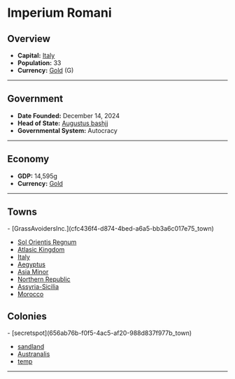 <!--UNDEDITED FILE, remove this entire line if this file has been edited!-->
# <!--NAME-->Imperium Romani<!--NAME-->

## Overview

- **Capital:** <!--CAPITAL_LINK-->[Italy](3c420346-3be3-4ac2-8ecf-07279e8c22f9_town)<!--CAPITAL_LINK-->
- **Population:** <!--POPULATION-->33<!--POPULATION-->
- **Currency:** <!--CURRENCY_LINK-->[Gold](Gold_currency)<!--CURRENCY_LINK--> (<!--CURRENCY_ABV-->G<!--CURRENCY_ABV-->)

---

## Government

- **Date Founded:** <!--FOUNDED-->December 14, 2024<!--FOUNDED-->
- **Head of State:** <!--LEADER_TITLE_LINK-->[Augustus bashjj](bashjj_user)<!--LEADER_TITLE_LINK-->
- **Governmental System:** <!--GOVERNMENT-->Autocracy<!--GOVERNMENT-->

---

## Economy

- **GDP:** <!--GDP-->14,595g<!--GDP-->
- **Currency:** <!--CURRENCY_LINK-->[Gold](Gold_currency)<!--CURRENCY_LINK-->

---

## Towns

<!--TOWNS-->- [GrassAvoidersInc.](cfc436f4-d874-4bed-a6a5-bb3a6c017e75_town)
- [Sol Orientis Regnum](4b634be2-ec0a-410a-a8f4-84c55974c37c_town)
- [Atlasic Kingdom](0788d03f-e2e3-4706-bfde-28ad4d25e4a4_town)
- [Italy](3c420346-3be3-4ac2-8ecf-07279e8c22f9_town)
- [Aegyptus](44882a74-f932-47da-92ea-4593ea555fa2_town)
- [Asia Minor](246dfebc-65b0-4cc9-b59f-4d62752fdbac_town)
- [Northern Republic](acaf8a41-dcbe-4ceb-b15b-881ba6cb0f96_town)
- [Assyria-Sicilia](ded573de-c4fe-4978-8348-46c692f91f9d_town)
- [Morocco](db31c0ae-4bab-4276-b7b6-d829760a8e30_town)<!--TOWNS-->

## Colonies

<!--COLONIES-->- [secretspot](656ab76b-f0f5-4ac5-af20-988d837f977b_town)
- [sandland](e6785dc2-b791-4021-90ed-e5d1dfca0bc1_town)
- [Austranalis](c679b910-7483-4575-8b62-c54e27571cca_town)
- [temp](b9edf2ce-4dfb-4e4b-8961-543f0421bc1e_town)<!--COLONIES-->

---